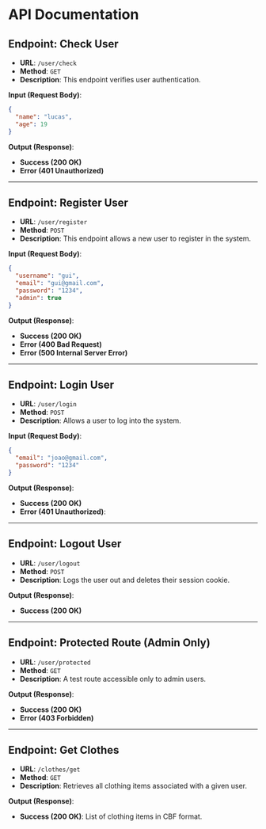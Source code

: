 # API Documentation

## Endpoint: Check User

- **URL**: `/user/check`
- **Method**: `GET`
- **Description**: This endpoint verifies user authentication.

**Input (Request Body)**:

```json
{
  "name": "lucas",
  "age": 19
}
```

**Output (Response)**:

- **Success (200 OK)**
- **Error (401 Unauthorized)**

---

## Endpoint: Register User

- **URL**: `/user/register`
- **Method**: `POST`
- **Description**: This endpoint allows a new user to register in the system.

**Input (Request Body)**:

```json
{
  "username": "gui",
  "email": "gui@gmail.com",
  "password": "1234",
  "admin": true
}
```

**Output (Response)**:

- **Success (200 OK)**
- **Error (400 Bad Request)**
- **Error (500 Internal Server Error)**

---

## Endpoint: Login User

- **URL**: `/user/login`
- **Method**: `POST`
- **Description**: Allows a user to log into the system.

**Input (Request Body)**:

```json
{
  "email": "joao@gmail.com",
  "password": "1234"
}
```

**Output (Response)**:

- **Success (200 OK)**
- **Error (401 Unauthorized)**:

---

## Endpoint: Logout User

- **URL**: `/user/logout`
- **Method**: `POST`
- **Description**: Logs the user out and deletes their session cookie.

**Output (Response)**:

- **Success (200 OK)**

---

## Endpoint: Protected Route (Admin Only)

- **URL**: `/user/protected`
- **Method**: `GET`
- **Description**: A test route accessible only to admin users.

**Output (Response)**:

- **Success (200 OK)**
- **Error (403 Forbidden)**

---

## Endpoint: Get Clothes

- **URL**: `/clothes/get`
- **Method**: `GET`
- **Description**: Retrieves all clothing items associated with a given user.

**Output (Response)**:

- **Success (200 OK)**:
  List of clothing items in CBF format.

